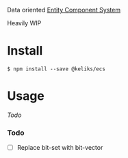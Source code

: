 Data oriented [Entity Component System](https://en.wikipedia.org/wiki/Entity%E2%80%93component%E2%80%93system)

Heavily WIP

# Install

```shell
$ npm install --save @keliks/ecs
```

# Usage

*Todo*


### Todo

- [ ] Replace bit-set with bit-vector
